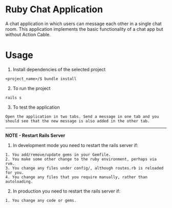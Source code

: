 # Ruby Chat Application
A chat application in which users can message each other in a single chat room. This application implements the basic functionality of a chat
app but without Action Cable.

# Usage
1. Install dependencies of the selected project
```
<project_name>/$ bundle install
```
2. To run the project
```
rails s
```
3. To test the application 
```
Open the application in two tabs. Send a message in one tab and you should see that the new message is also added in the other tab.
```
---
**NOTE - Restart Rails Server**
1. In development mode you need to restart the rails server if:
```
1. You add/remove/update gems in your Gemfile.
2. You make some other change to the ruby environment, perhaps via rvm.
3. You change any files under config/, although routes.rb is reloaded for you.
4. You change any files that you require manually, rather than autoloading.
```
2. In production you need to restart the rails server if:
```
1. You change any code or gems.
```

